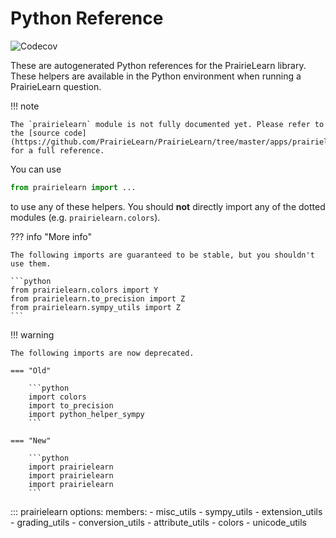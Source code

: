 # Python Reference

![Codecov](https://codecov.io/github/prairielearn/prairielearn/graph/badge.svg?token=50XtugkgLU&flag=python)

These are autogenerated Python references for the PrairieLearn library. These helpers are available in the Python environment when running a PrairieLearn question.

!!! note

    The `prairielearn` module is not fully documented yet. Please refer to the [source code](https://github.com/PrairieLearn/PrairieLearn/tree/master/apps/prairielearn/python/prairielearn) for a full reference.

You can use

```python
from prairielearn import ...
```

to use any of these helpers. You should **not** directly import any of the dotted modules (e.g. `prairielearn.colors`).

??? info "More info"

    The following imports are guaranteed to be stable, but you shouldn't use them.

    ```python
    from prairielearn.colors import Y
    from prairielearn.to_precision import Z
    from prairielearn.sympy_utils import Z
    ```


!!! warning

    The following imports are now deprecated.

    === "Old"

        ```python
        import colors
        import to_precision
        import python_helper_sympy
        ```

    === "New"

        ```python
        import prairielearn
        import prairielearn
        import prairielearn
        ```

<!-- prettier-ignore -->
::: prairielearn
    options:
        members:
            - misc_utils
            - sympy_utils
            - extension_utils
            - grading_utils
            - conversion_utils
            - attribute_utils
            - colors
            - unicode_utils

